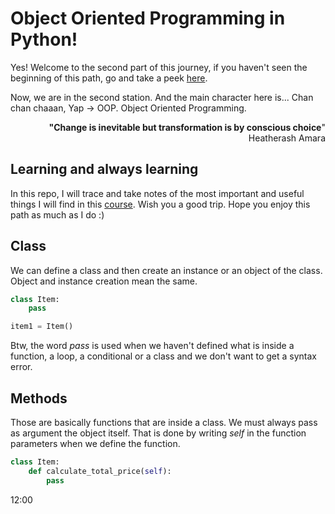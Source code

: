 # Object Oriented Programming in Python!


Yes! Welcome to the second part of this journey, if you haven't seen the beginning of this path, go and take a peek [here](https://github.com/ariasAleia/Learning_Python).


Now, we are in the second station. And the main character here is... Chan chan chaaan, Yap -> OOP. Object Oriented Programming.

<p style="text-align:right"><b> "Change is inevitable but transformation is by conscious choice</b>"<br>Heatherash Amara</p>


## Learning and always learning

In this repo, I will trace and take notes of the most important and useful things I will find in this [course](https://www.youtube.com/watch?v=Ej_02ICOIgs). Wish you a good trip. Hope you enjoy this path as much as I do :)


## Class

We can define a class and then create an instance or an object of the class. Object and instance creation mean the same.

```python
class Item:
    pass

item1 = Item()
```

Btw, the word *pass* is used when we haven't defined what is inside a function, a loop, a conditional or a class and we don't want to get a syntax error.

## Methods 

Those are basically functions that are inside a class. We must always pass as argument the object itself. That is done by writing *self* in the function parameters when we define the function. 

```python
class Item:
    def calculate_total_price(self):
        pass
```

12:00
